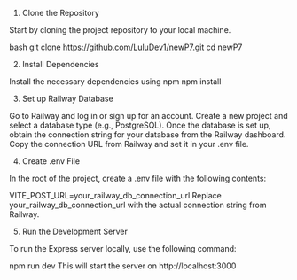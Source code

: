 1. Clone the Repository

Start by cloning the project repository to your local machine.

bash
git clone https://github.com/LuluDev1/newP7.git
cd newP7

2. Install Dependencies


Install the necessary dependencies using npm
npm install

3. Set up Railway Database


Go to Railway and log in or sign up for an account.
Create a new project and select a database type (e.g., PostgreSQL).
Once the database is set up, obtain the connection string for your database from the Railway dashboard.
Copy the connection URL from Railway and set it in your .env file.

4. Create .env File

In the root of the project, create a .env file with the following contents:

VITE_POST_URL=your_railway_db_connection_url
Replace your_railway_db_connection_url with the actual connection string from Railway.

5. Run the Development Server

To run the Express server locally, use the following command:

npm run dev
This will start the server on http://localhost:3000